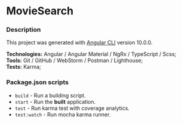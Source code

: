 # MovieSearch

### Description
This project was generated with [Angular CLI](https://github.com/angular/angular-cli) version 10.0.0.

**Technologies:** Angular / Angular Material / NgRx / TypeScript / Scss;   
**Tools:** Git / GitHub / WebStorm / Postman / Lighthouse;  
**Tests:** Karma;

### Package.json scripts
- `build` - Run a building script.
- `start` - Run the **built** application.
- `test` - Run karma test with coverage analytics.
- `test:watch` - Run mocha karma runner.
